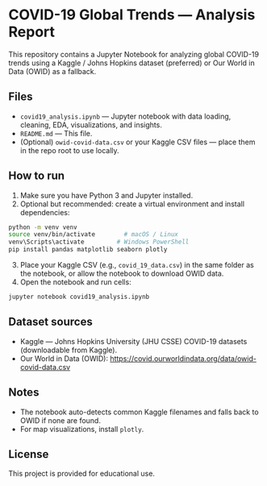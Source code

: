# COVID-19 Global Trends — Analysis Report

This repository contains a Jupyter Notebook for analyzing global COVID-19 trends using a Kaggle / Johns Hopkins dataset (preferred) or Our World in Data (OWID) as a fallback.

## Files
- `covid19_analysis.ipynb` — Jupyter notebook with data loading, cleaning, EDA, visualizations, and insights.
- `README.md` — This file.
- (Optional) `owid-covid-data.csv` or your Kaggle CSV files — place them in the repo root to use locally.

## How to run
1. Make sure you have Python 3 and Jupyter installed.
2. Optional but recommended: create a virtual environment and install dependencies:
```bash
python -m venv venv
source venv/bin/activate        # macOS / Linux
venv\Scripts\activate         # Windows PowerShell
pip install pandas matplotlib seaborn plotly
```
3. Place your Kaggle CSV (e.g., `covid_19_data.csv`) in the same folder as the notebook, or allow the notebook to download OWID data.
4. Open the notebook and run cells:
```bash
jupyter notebook covid19_analysis.ipynb
```

## Dataset sources
- Kaggle — Johns Hopkins University (JHU CSSE) COVID-19 datasets (downloadable from Kaggle).
- Our World in Data (OWID): https://covid.ourworldindata.org/data/owid-covid-data.csv

## Notes
- The notebook auto-detects common Kaggle filenames and falls back to OWID if none are found.
- For map visualizations, install `plotly`.

## License
This project is provided for educational use.
